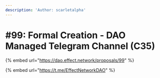 ```yaml
---
description: 'Author: scarletalpha'
---
```


# #99: Formal Creation - DAO Managed Telegram Channel (C35)

{% embed url="https://dao.effect.network/proposals/99" %}

{% embed url="https://t.me/EffectNetworkDAO" %}
